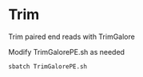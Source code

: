 
# Trim
Trim paired end reads with TrimGalore

Modify TrimGalorePE.sh as needed

```
sbatch TrimGalorePE.sh
```
